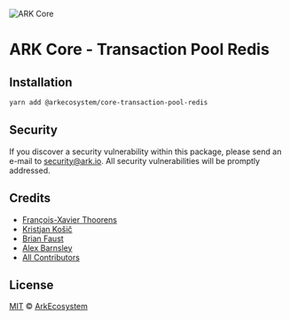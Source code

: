 ![ARK Core](https://i.imgur.com/1aP6F2o.png)

# ARK Core - Transaction Pool Redis

## Installation

```bash
yarn add @arkecosystem/core-transaction-pool-redis
```

## Security

If you discover a security vulnerability within this package, please send an e-mail to security@ark.io. All security vulnerabilities will be promptly addressed.

## Credits

- [François-Xavier Thoorens](https://github.com/fix)
- [Kristjan Košič](https://github.com/kristjank)
- [Brian Faust](https://github.com/faustbrian)
- [Alex Barnsley](https://github.com/alexbarnsley)
- [All Contributors](../../../../contributors)

## License

[MIT](LICENSE) © [ArkEcosystem](https://ark.io)
